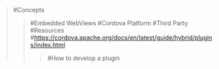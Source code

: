 >#Concepts
>>#Embedded WebViews
>>#Cordova Platform
>#Third Party
>#Resources
>>#https://cordova.apache.org/docs/en/latest/guide/hybrid/plugins/index.html
>>>#How to develop a plugin
